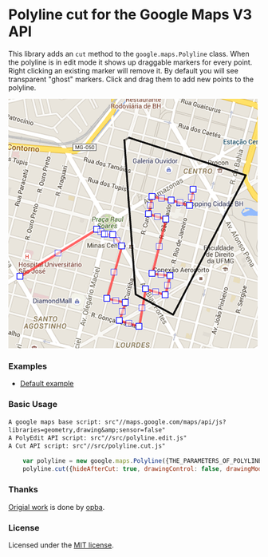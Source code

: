 Polyline cut for the Google Maps V3 API
===========================================

This library adds an `cut` method to the `google.maps.Polyline` class. When the polyline is in edit mode it shows up draggable markers for every point. Right clicking an existing marker will remove it. By default you will see transparent "ghost" markers. Click and drag them to add new points to the polyline. 


![Screenshot](https://github.com/hkanata/PolylineCut/blob/master/screenshot.png)


### Examples ###

* [Default example](http://opba.com.br/polylinecut/examples/advanced.html)


### Basic Usage ###

	A google maps base script: src"//maps.google.com/maps/api/js?libraries=geometry,drawing&amp;sensor=false"
	A PolyEdit API script: src"//src/polyline.edit.js"
	A Cut API script: src"//src/polyline.cut.js"


```javascript
	var polyline = new google.maps.Polyline({THE_PARAMETERS_OF_POLYLINE});
	polyline.cut({hideAfterCut: true, drawingControl: false, drawingMode:"POLYGON"});

```

### Thanks ###

[Origial work](http://www.opba.com.br) is done by [opba](mailto:hkanata@gmail.com).

### License ###

Licensed under the [MIT license](http://www.opensource.org/licenses/mit-license.php).
